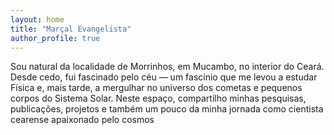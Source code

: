 ```yaml
---
layout: home
title: "Marçal Evangelista"
author_profile: true
---
```


<div class="justify">

Sou  natural da localidade de Morrinhos, em Mucambo, no interior do Ceará. Desde cedo, fui fascinado pelo céu — um fascínio que me levou a estudar Física e, mais tarde, a mergulhar no universo dos cometas e pequenos corpos do Sistema Solar.
Neste espaço, compartilho minhas pesquisas, publicações, projetos e também um pouco da minha jornada como cientista cearense apaixonado pelo cosmos

</div>
